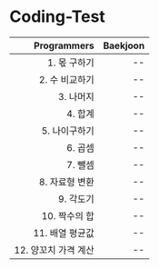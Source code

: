 # Coding-Test

|          Programmers | Baekjoon |
| -------------------: | -------: |
|         1. 몫 구하기 |       -- |
|       2. 수 비교하기 |       -- |
|            3. 나머지 |       -- |
|              4. 합계 |       -- |
|        5. 나이구하기 |       -- |
|              6. 곱셈 |       -- |
|              7. 뺄셈 |       -- |
|       8. 자료형 변환 |       -- |
|            9. 각도기 |       -- |
|        10. 짝수의 합 |       -- |
|      11. 배열 평균값 |       -- |
| 12. 양꼬치 가격 계산 |       -- |
